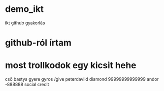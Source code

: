 # demo_ikt
ikt github gyakorlás
# github-ról írtam
# most trollkodok egy kicsit hehe
cső bastya gyere gyros
/give peterdaviid diamond 99999999999999
andor -888888 social credit
